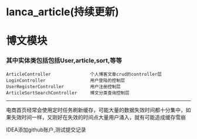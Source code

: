 # lanca_article(持续更新)
# 博文模块
### 其中实体类包括包括User,article,sort,等等
    ArticleController               个人博客文章crud的controller层
    LoginController                 用户登陆的控制层
    UserRegisterController          用户注册控制层
    ArticleSortSearchController     博文分类查询控制层

--------------------------------------------
电商首页经常会使用定时任务刷新缓存，可能大量的数据失效时间都十分集中，如果失效时间一样，又刚好在失效的时间点大量用户涌入，就有可能造成缓存雪崩

IDEA添加github账户,测试提交记录
